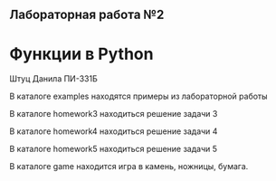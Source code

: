 ## Лабораторная работа №2

# Функции в Python

Штуц Данила ПИ-331Б

В каталоге examples находятся примеры из лабораторной работы

В каталоге homework3 находиться решение задачи 3

В каталоге homework4 находиться решение задачи 4

В каталоге homework5 находиться решение задачи 5

В каталоге game находится игра в камень, ножницы, бумага.

